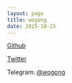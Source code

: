 ```yaml
---
layout: page
title: wogong
date: 2015-10-25
---
```


[Github](https://github.com/wogong)

[Twitter](https://twitter.com/wogong38)

Telegram: [@wogong](https://web.telegram.org/#/im?p=%40wogong)
